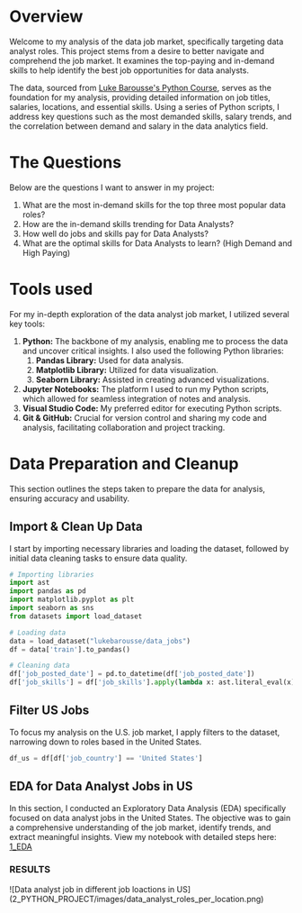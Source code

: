 # Overview

Welcome to my analysis of the data job market, specifically targeting data analyst roles. This project stems from a desire to better navigate and comprehend the job market. It examines the top-paying and in-demand skills to help identify the best job opportunities for data analysts.

The data, sourced from [Luke Barousse's Python Course](https://lukebarousse.com/python), serves as the foundation for my analysis, providing detailed information on job titles, salaries, locations, and essential skills. Using a series of Python scripts, I address key questions such as the most demanded skills, salary trends, and the correlation between demand and salary in the data analytics field.

# The Questions

Below are the questions I want to answer in my project:

1. What are the most in-demand skills for the top three most popular data roles?
2. How are the in-demand skills trending for Data Analysts?
3. How well do jobs and skills pay for Data Analysts?
4. What are the optimal skills for Data Analysts to learn? (High Demand and High Paying)

# Tools used

For my in-depth exploration of the data analyst job market, I utilized several key tools:

1.  **Python:** The backbone of my analysis, enabling me to process the data and uncover critical insights. I also used the following Python libraries:
     1. **Pandas Library:** Used for data analysis.
     2. **Matplotlib Library:** Utilized for data visualization.
     3. **Seaborn Library:** Assisted in creating advanced visualizations.
2. **Jupyter Notebooks:** The platform I used to run my Python scripts, which allowed for seamless integration of notes and analysis.
3. **Visual Studio Code:** My preferred editor for executing Python scripts.
4. **Git & GitHub:** Crucial for version control and sharing my code and analysis, facilitating collaboration and project tracking.

# Data Preparation and Cleanup

This section outlines the steps taken to prepare the data for analysis, ensuring accuracy and usability.

## Import & Clean Up Data

I start by importing necessary libraries and loading the dataset, followed by initial data cleaning tasks to ensure data quality.

```python
# Importing libraries
import ast
import pandas as pd
import matplotlib.pyplot as plt
import seaborn as sns
from datasets import load_dataset

# Loading data
data = load_dataset("lukebarousse/data_jobs")
df = data['train'].to_pandas()

# Cleaning data
df['job_posted_date'] = pd.to_datetime(df['job_posted_date'])
df['job_skills'] = df['job_skills'].apply(lambda x: ast.literal_eval(x)if pd.notna(x) else x)
```

## Filter US Jobs

To focus my analysis on the U.S. job market, I apply filters to the dataset, narrowing down to roles based in the United States.

```python
df_us = df[df['job_country'] == 'United States']
```
 
 ## EDA for Data Analyst Jobs in US
In this section, I conducted an Exploratory Data Analysis (EDA) specifically focused on data analyst jobs in the United States. The objective was to gain a comprehensive understanding of the job market, identify trends, and extract meaningful insights.
View my notebook with detailed steps here: [1_EDA](1_EDA.IPYNB)

### RESULTS

 ![Data analyst job in different job loactions in US] (2_PYTHON_PROJECT/images/data_analyst_roles_per_location.png)



